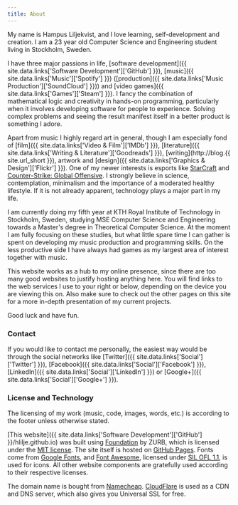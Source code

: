```yaml
---
title: About
---
```


My name is Hampus Liljekvist, and I love learning, self-development and
creation. I am a 23 year old Computer Science and Engineering student living in
Stockholm, Sweden.

I have three major passions in life,
[software development]({{ site.data.links['Software Development']['GitHub'] }}),
[music]({{ site.data.links['Music']['Spotify'] }})
([production]({{ site.data.links['Music Production']['SoundCloud'] }})) and
[video games]({{ site.data.links['Games']['Steam'] }}).
I fancy the combination of mathematical logic and creativity in hands-on
programming, particularly when it involves developing software for people to
experience. Solving complex problems and seeing the result manifest itself in a
better product is something I adore.

Apart from music I highly regard art in general, though I am especially fond
of [film]({{ site.data.links['Video & Film']['IMDb'] }}),
[literature]({{ site.data.links['Writing & Literature']['Goodreads'] }}),
[writing](http://blog.{{ site.url_short }}),
artwork and [design]({{ site.data.links['Graphics & Design']['Flickr'] }}).
One of my newer interests is esports like
[StarCraft](https://www.reddit.com/r/starcraft/) and
[Counter-Strike: Global Offensive](https://www.reddit.com/r/GlobalOffensive/).
I strongly believe in science, contemplation, minimalism and the importance of
a moderated healthy lifestyle. If it is not already apparent, technology plays
a major part in my life.

I am currently doing my fifth year at KTH Royal Institute of Technology in
Stockholm, Sweden, studying MSE Computer Science and Engineering towards a
Master's degree in Theoretical Computer Science. At the moment I am fully
focusing on these studies, but what little spare time I can gather is spent on
developing my music production and programming skills. On the less productive
side I have always had games as my largest area of interest together with
music.

This website works as a hub to my online presence, since there are too many
good websites to justify hosting anything here. You will find links to the web
services I use to your right or below, depending on the device you are viewing
this on. Also make sure to check out the other pages on this site for a more
in-depth presentation of my current projects.

Good luck and have fun.

### Contact

If you would like to contact me personally, the easiest way would be through
the social networks like [Twitter]({{ site.data.links['Social']['Twitter'] }}),
[Facebook]({{ site.data.links['Social']['Facebook'] }}),
[LinkedIn]({{ site.data.links['Social']['LinkedIn'] }}) or
[Google+]({{ site.data.links['Social']['Google+'] }}).

### License and Technology

The licensing of my work (music, code, images, words, etc.) is according to the
footer unless otherwise stated.

[This website]({{ site.data.links['Software Development']['GitHub'] }}/hlilje.github.io)
was built using [Foundation](http://foundation.zurb.com/) by ZURB, which is
licensed under the [MIT license](http://opensource.org/licenses/MIT). The site
itself is hosted on [GitHub Pages](https://pages.github.com/). Fonts come from
[Google Fonts](https://www.google.com/fonts), and
[Font Awesome](http://fortawesome.github.io/Font-Awesome/), licensed under
[SIL OFL 1.1](http://scripts.sil.org/OFL), is used for icons. All other website
components are gratefully used according to their respective licenses.

The domain name is bought from [Namecheap](https://www.namecheap.com/).
[CloudFlare](https://www.cloudflare.com/) is used as a CDN and DNS server,
which also gives you Universal SSL for free.
